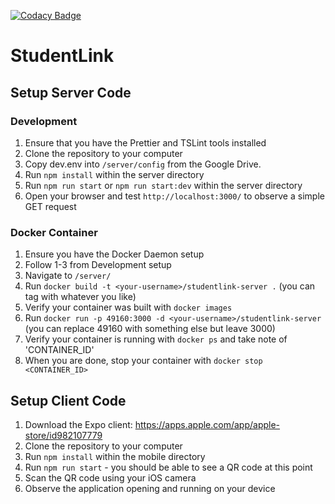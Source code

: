 [![Codacy Badge](https://api.codacy.com/project/badge/Grade/0220bed4bff242779f7e9102ad56a411)](https://www.codacy.com/manual/StudentLink/cpen-321-server?utm_source=github.com&amp;utm_medium=referral&amp;utm_content=DConnorFong/cpen-321-server&amp;utm_campaign=Badge_Grade)
# StudentLink

## Setup Server Code

### Development
1.  Ensure that you have the Prettier and TSLint tools installed
2.  Clone the repository to your computer
3.  Copy dev.env into `/server/config` from the Google Drive.
4.  Run `npm install` within the server directory
5.  Run `npm run start` or `npm run start:dev` within the server directory
6.  Open your browser and test `http://localhost:3000/` to observe a simple GET request

### Docker Container
1.  Ensure you have the Docker Daemon setup
2.  Follow 1-3 from Development setup
3.  Navigate to `/server/`
4.  Run `docker build -t <your-username>/studentlink-server .` (you can tag with whatever you like)
5.  Verify your container was built with `docker images`
6.  Run `docker run -p 49160:3000 -d <your-username>/studentlink-server` (you can replace 49160 with something else but leave 3000)
7.  Verify your container is running with `docker ps` and take note of 'CONTAINER_ID'
8.  When you are done, stop your container with `docker stop <CONTAINER_ID>`

## Setup Client Code

1.  Download the Expo client: <https://apps.apple.com/app/apple-store/id982107779>
2.  Clone the repository to your computer
3.  Run `npm install` within the mobile directory
4.  Run `npm run start` - you should be able to see a QR code at this point
5.  Scan the QR code using your iOS camera
6.  Observe the application opening and running on your device
